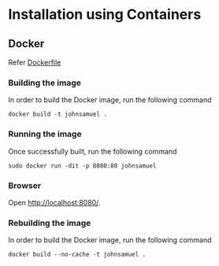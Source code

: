 # Installation using Containers

## Docker 

Refer [Dockerfile](./Dockerfile)

### Building the image
In order to build the Docker image, run the following command

`docker build -t johnsamuel .`

### Running the image
Once successfully built, run the following command

`sudo docker run -dit -p 8080:80 johnsamuel`

### Browser

Open [http://localhost:8080/](http://localhost:8080/).


### Rebuilding the image
In order to build the Docker image, run the following command

`docker build --no-cache -t johnsamuel .`
